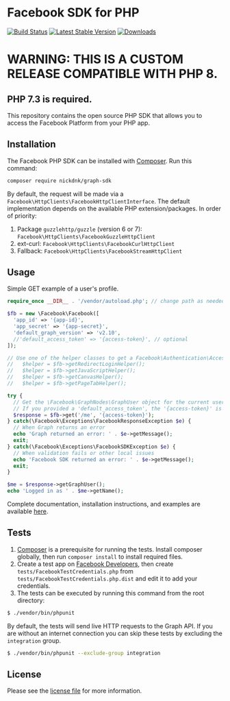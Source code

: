 # Facebook SDK for PHP

[![Build Status](https://github.com/nickdnk/php-graph-sdk/actions/workflows/test.yml/badge.svg?branch=master)](https://github.com/nickdnk/php-graph-sdk/actions/workflows/test.yml)
[![Latest Stable Version](http://img.shields.io/badge/Latest%20Stable-7.0.1-blue.svg)](https://packagist.org/packages/nickdnk/graph-sdk)
[![Downloads](https://img.shields.io/packagist/dt/nickdnk/graph-sdk?label=Downloads)](https://packagist.org/packages/nickdnk/graph-sdk)
# WARNING: THIS IS A CUSTOM RELEASE COMPATIBLE WITH PHP 8.

## PHP 7.3 is required.

This repository contains the open source PHP SDK that allows you to access the Facebook Platform from your PHP app.

## Installation

The Facebook PHP SDK can be installed with [Composer](https://getcomposer.org/). Run this command:

```sh
composer require nickdnk/graph-sdk
```

By default, the request will be made via a `Facebook\HttpClients\FacebookHttpClientInterface`. The default
implementation depends on the available PHP extension/packages. In order of priority:

1. Package `guzzlehttp/guzzle` (version 6 or 7): `Facebook\HttpClients\FacebookGuzzleHttpClient`
2. ext-curl: `Facebook\HttpClients\FacebookCurlHttpClient`
3. Fallback: `Facebook\HttpClients\FacebookStreamHttpClient`

## Usage

Simple GET example of a user's profile.

```php
require_once __DIR__ . '/vendor/autoload.php'; // change path as needed

$fb = new \Facebook\Facebook([
  'app_id' => '{app-id}',
  'app_secret' => '{app-secret}',
  'default_graph_version' => 'v2.10',
  //'default_access_token' => '{access-token}', // optional
]);

// Use one of the helper classes to get a Facebook\Authentication\AccessToken entity.
//   $helper = $fb->getRedirectLoginHelper();
//   $helper = $fb->getJavaScriptHelper();
//   $helper = $fb->getCanvasHelper();
//   $helper = $fb->getPageTabHelper();

try {
  // Get the \Facebook\GraphNodes\GraphUser object for the current user.
  // If you provided a 'default_access_token', the '{access-token}' is optional.
  $response = $fb->get('/me', '{access-token}');
} catch(\Facebook\Exceptions\FacebookResponseException $e) {
  // When Graph returns an error
  echo 'Graph returned an error: ' . $e->getMessage();
  exit;
} catch(\Facebook\Exceptions\FacebookSDKException $e) {
  // When validation fails or other local issues
  echo 'Facebook SDK returned an error: ' . $e->getMessage();
  exit;
}

$me = $response->getGraphUser();
echo 'Logged in as ' . $me->getName();
```

Complete documentation, installation instructions, and examples are available [here](docs/).

## Tests

1. [Composer](https://getcomposer.org/) is a prerequisite for running the tests. Install composer globally, then
   run `composer install` to install required files.
2. Create a test app on [Facebook Developers](https://developers.facebook.com), then
   create `tests/FacebookTestCredentials.php` from `tests/FacebookTestCredentials.php.dist` and edit it to add your
   credentials.
3. The tests can be executed by running this command from the root directory:

```bash
$ ./vendor/bin/phpunit
```

By default, the tests will send live HTTP requests to the Graph API. If you are without an internet connection you can
skip these tests by excluding the `integration` group.

```bash
$ ./vendor/bin/phpunit --exclude-group integration
```

## License

Please see the [license file](https://github.com/facebook/php-graph-sdk/blob/master/LICENSE) for more information.
